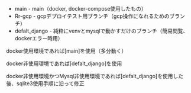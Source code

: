 - main - main（docker, docker-compose使用したもの）
- Rr-gcp - gcpデプロイテスト用ブランチ（gcp操作になれるためのブランチ）
- defalt_django - 純粋にvenvとmysqlで動かすだけのブランチ（簡易閲覧、dockerエラー時用）

docker使用環境であれば[main]を使用（多分動く）

docker非使用環境であれば[defalt_django]を使用

docker非使用環境かつMysql非使用環境であれば[defalt_django]を使用した後、sqlite3使用手順に沿って修正
